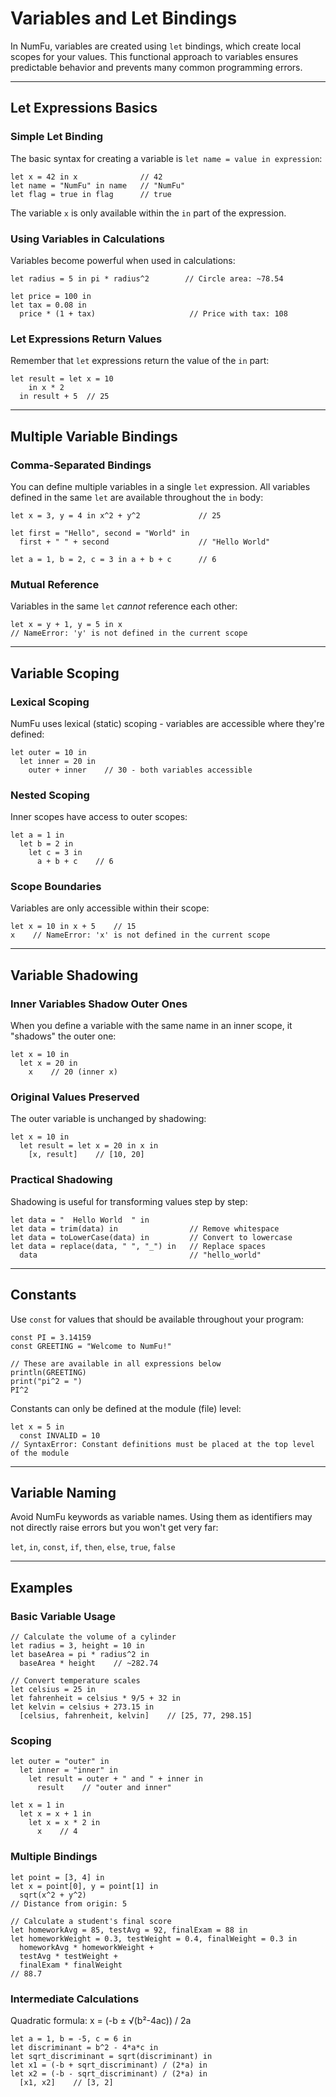# Variables and Let Bindings

In NumFu, variables are created using `let` bindings, which create local scopes for your values. This functional approach to variables ensures predictable behavior and prevents many common programming errors.

-----
## Let Expressions Basics

### Simple Let Binding

The basic syntax for creating a variable is `let name = value in expression`:

```numfu
let x = 42 in x              // 42
let name = "NumFu" in name   // "NumFu"
let flag = true in flag      // true
```

The variable `x` is only available within the `in` part of the expression.

### Using Variables in Calculations

Variables become powerful when used in calculations:

```numfu
let radius = 5 in pi * radius^2        // Circle area: ~78.54

let price = 100 in
let tax = 0.08 in
  price * (1 + tax)                     // Price with tax: 108
```

### Let Expressions Return Values

Remember that `let` expressions return the value of the `in` part:

```numfu
let result = let x = 10
    in x * 2
  in result + 5  // 25
```

-----
## Multiple Variable Bindings

### Comma-Separated Bindings

You can define multiple variables in a single `let` expression. All variables defined in the same `let` are available throughout the `in` body:

```numfu
let x = 3, y = 4 in x^2 + y^2             // 25

let first = "Hello", second = "World" in
  first + " " + second                    // "Hello World"

let a = 1, b = 2, c = 3 in a + b + c      // 6
```


### Mutual Reference

Variables in the same `let` *cannot* reference each other:

```numfu
let x = y + 1, y = 5 in x
// NameError: 'y' is not defined in the current scope
```

-----
## Variable Scoping

### Lexical Scoping

NumFu uses lexical (static) scoping - variables are accessible where they're defined:

```numfu
let outer = 10 in
  let inner = 20 in
    outer + inner    // 30 - both variables accessible
```

### Nested Scoping

Inner scopes have access to outer scopes:

```numfu
let a = 1 in
  let b = 2 in
    let c = 3 in
      a + b + c    // 6
```

### Scope Boundaries

Variables are only accessible within their scope:

```numfu
let x = 10 in x + 5    // 15
x    // NameError: 'x' is not defined in the current scope
```

-----
## Variable Shadowing

### Inner Variables Shadow Outer Ones

When you define a variable with the same name in an inner scope, it "shadows" the outer one:

```numfu
let x = 10 in
  let x = 20 in
    x    // 20 (inner x)
```

### Original Values Preserved

The outer variable is unchanged by shadowing:

```numfu
let x = 10 in
  let result = let x = 20 in x in
    [x, result]    // [10, 20]
```

### Practical Shadowing

Shadowing is useful for transforming values step by step:

```numfu
let data = "  Hello World  " in
let data = trim(data) in                // Remove whitespace
let data = toLowerCase(data) in         // Convert to lowercase
let data = replace(data, " ", "_") in   // Replace spaces
  data                                  // "hello_world"
```

-----
## Constants

Use `const` for values that should be available throughout your program:

```numfu
const PI = 3.14159
const GREETING = "Welcome to NumFu!"

// These are available in all expressions below
println(GREETING)
print("pi^2 = ")
PI^2
```

Constants can only be defined at the module (file) level:

```numfu
let x = 5 in
  const INVALID = 10
// SyntaxError: Constant definitions must be placed at the top level of the module
```

-----
## Variable Naming

Avoid NumFu keywords as variable names. Using them as identifiers may not directly raise errors but you won't get very far:


`let`, `in`, `const`, `if`, `then`, `else`, `true`, `false`

-----
## Examples

### Basic Variable Usage

```numfu
// Calculate the volume of a cylinder
let radius = 3, height = 10 in
let baseArea = pi * radius^2 in
  baseArea * height    // ~282.74
```

```numfu
// Convert temperature scales
let celsius = 25 in
let fahrenheit = celsius * 9/5 + 32 in
let kelvin = celsius + 273.15 in
  [celsius, fahrenheit, kelvin]    // [25, 77, 298.15]
```

### Scoping

```numfu
let outer = "outer" in
  let inner = "inner" in
    let result = outer + " and " + inner in
      result    // "outer and inner"
```

```numfu
let x = 1 in
  let x = x + 1 in
    let x = x * 2 in
      x    // 4
```


### Multiple Bindings

```numfu
let point = [3, 4] in
let x = point[0], y = point[1] in
  sqrt(x^2 + y^2)
// Distance from origin: 5
```

```numfu
// Calculate a student's final score
let homeworkAvg = 85, testAvg = 92, finalExam = 88 in
let homeworkWeight = 0.3, testWeight = 0.4, finalWeight = 0.3 in
  homeworkAvg * homeworkWeight +
  testAvg * testWeight +
  finalExam * finalWeight
// 88.7
```

### Intermediate Calculations

Quadratic formula: x = (-b ± √(b²-4ac)) / 2a

```numfu
let a = 1, b = -5, c = 6 in
let discriminant = b^2 - 4*a*c in
let sqrt_discriminant = sqrt(discriminant) in
let x1 = (-b + sqrt_discriminant) / (2*a) in
let x2 = (-b - sqrt_discriminant) / (2*a) in
  [x1, x2]    // [3, 2]
```
